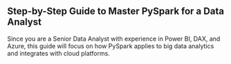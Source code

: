 ## Step-by-Step Guide to Master PySpark for a Data Analyst
Since you are a Senior Data Analyst with experience in Power BI, DAX, and Azure, this guide will focus on how PySpark applies to big data analytics and integrates with cloud platforms.
